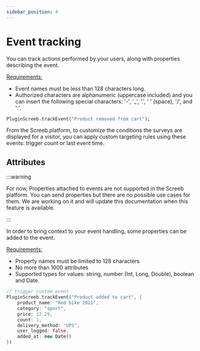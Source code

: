 ```yaml
---
sidebar_position: 4
---
```


# Event tracking

You can track actions performed by your users, along with properties describing the event.

<u>Requirements:</u>

* Event names must be less than 128 characters long.
* Authorized characters are alphanumeric (uppercase included) and you can insert the following special characters: '-', '_', '.', ' ' (space), '/', and ':'.

```dart
PluginScreeb.trackEvent("Product removed from cart");
```

From the Screeb platform, to customize the conditions the surveys are displayed for a visitor, you can apply custom targeting rules using these events: trigger count or last event time.

## Attributes

:::warning

For now, Properties attached to events are not supported in the Screeb platform.
You can send properties but there are no possible use cases for them.
We are working on it and will update this documentation when this feature is available.

:::

In order to bring context to your event handling, some properties can be added to the event.

<u>Requirements:</u>

* Property names must be limited to 128 characters
* No more than 1000 attributes
* Supported types for values: string, number (Int, Long, Double), boolean and Date.

```dart
// trigger custom event
PluginScreeb.trackEvent("Product added to cart", {
    product_name: "Red bike 2021",
    category: "sport",
    price: 12.29,
    count: 1,
    delivery_method: "UPS",
    user_logged: false,
    added_at: new Date()
})
```
